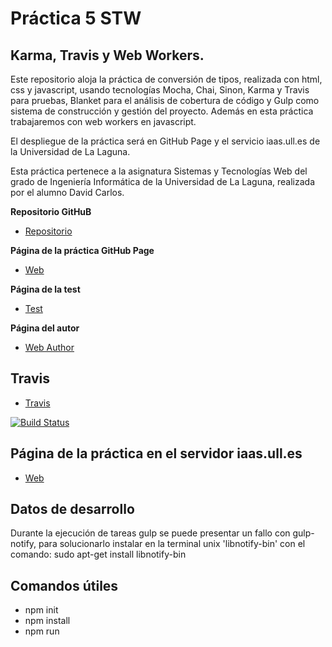 # Práctica 5 STW

## Karma, Travis y Web Workers.

Este repositorio aloja la práctica de conversión de tipos, realizada con html, css y javascript, usando tecnologías Mocha, Chai, Sinon, Karma y Travis para pruebas, Blanket para el análisis de cobertura de código y Gulp como sistema de construcción y gestión del proyecto. Además en esta práctica trabajaremos con web workers en javascript.

El despliegue de la práctica será en GitHub Page y el servicio iaas.ull.es de la Universidad de La Laguna.

Esta práctica pertenece a la asignatura Sistemas y Tecnologías Web del grado de Ingeniería Informática de la Universidad de La Laguna, realizada por el alumno David Carlos.

**Repositorio GitHuB**

* [Repositorio](https://github.com/alu0100536652/STW05)

**Página de la práctica GitHub Page**

* [Web](http://alu0100536652.github.io/STW05)

**Página de la test**

* [Test](http://alu0100536652.github.io/STW05/test/)

**Página del autor**

* [Web Author](http://alu0100536652.github.io)

## Travis

* [Travis](https://travis-ci.org/alu0100536652/STW05)

[![Build Status](https://travis-ci.org/alu0100536652/STW05.svg)](https://travis-ci.org/alu0100536652/STW05)

## Página de la práctica en el servidor iaas.ull.es

* [Web](http://10.6.128.90:8080)

## Datos de desarrollo

Durante la ejecución de tareas gulp se puede presentar un fallo con gulp-notify, para solucionarlo instalar en la terminal unix 'libnotify-bin' con el comando: sudo apt-get install libnotify-bin

## Comandos  útiles

- npm init
- npm install
- npm run <script>
- mocha init <path>
